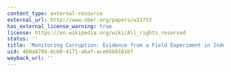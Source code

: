 ```yaml
---
content_type: external-resource
external_url: http://www.nber.org/papers/w11753
has_external_license_warning: true
license: https://en.wikipedia.org/wiki/All_rights_reserved
status: ''
title: 'Monitoring Corruption: Evidence from a Field Experiment in Indonesia'
uid: 460a8784-8c60-4171-a6af-ace66b9161bf
wayback_url: ''
---
```

